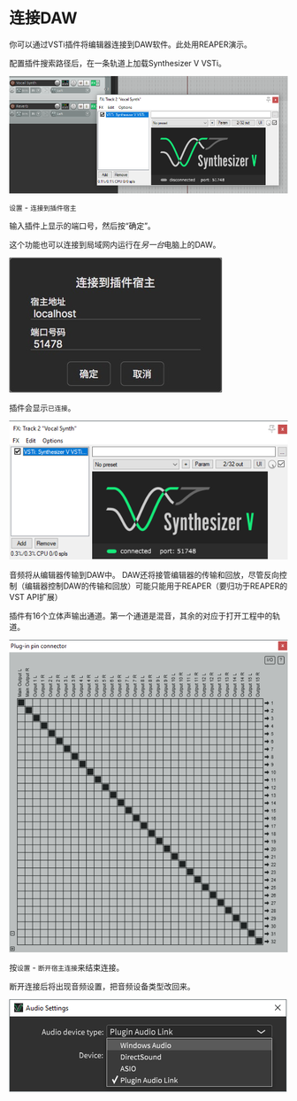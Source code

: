 # 连接DAW

你可以通过VSTi插件将编辑器连接到DAW软件。此处用REAPER演示。

配置插件搜索路径后，在一条轨道上加载Synthesizer V VSTi。

![](image/daw-linking-1.png)

`设置` - `连接到插件宿主`

输入插件上显示的端口号，然后按“确定”。

这个功能也可以连接到局域网内运行在*另一台*电脑上的DAW。

![](image/daw-linking-2.jpg)

插件会显示`已连接`。

![](image/daw-linking-3.png)

音频将从编辑器传输到DAW中。
DAW还将接管编辑器的传输和回放，尽管反向控制（编辑器控制DAW的传输和回放）可能只能用于REAPER（要归功于REAPER的VST API扩展）

插件有16个立体声输出通道。第一个通道是混音，其余的对应于打开工程中的轨道。

![](image/daw-linking-4.png)

按`设置` - `断开宿主连接`来结束连接。

断开连接后将出现音频设置，把音频设备类型改回来。

![](image/daw-linking-5.png)